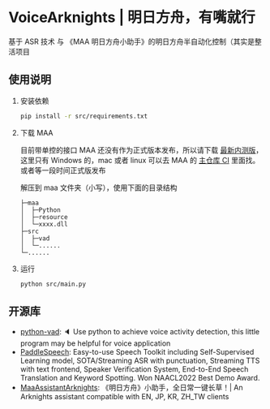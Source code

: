 # VoiceArknights | 明日方舟，有嘴就行

基于 ASR 技术 与 《MAA 明日方舟小助手》的明日方舟半自动化控制（其实是整活项目

## 使用说明

1. 安装依赖

    ```bash
    pip install -r src/requirements.txt
    ```

2. 下载 MAA

    目前带单控的接口 MAA 还没有作为正式版本发布，所以请下载 [最新内测版](https://github.com/MaaAssistantArknights/MaaRelease/releases)，这里只有 Windows 的，mac 或者 linux 可以去 MAA 的 [主仓库 CI](https://github.com/MaaAssistantArknights/MaaAssistantArknights/actions) 里面找。或者等一段时间正式版发布  

    解压到 maa 文件夹（小写），使用下面的目录结构

    ```tree
    ├─maa
    │  ├─Python
    │  ├─resource
    │  └─xxxx.dll
    ├─src
    │  ├─vad
    │  └─......
    └─......
    ```

3. 运行

    ```bash
    python src/main.py
    ```

## 开源库

- [python-vad](https://github.com/wangshub/python-vad): 🔈 Use python to achieve voice activity detection, this little program may be helpful for voice application
- [PaddleSpeech](https://github.com/PaddlePaddle/PaddleSpeech): Easy-to-use Speech Toolkit including Self-Supervised Learning model, SOTA/Streaming ASR with punctuation, Streaming TTS with text frontend, Speaker Verification System, End-to-End Speech Translation and Keyword Spotting. Won NAACL2022 Best Demo Award.
- [MaaAssistantArknights](https://github.com/MaaAssistantArknights/MaaAssistantArknights): 《明日方舟》小助手，全日常一键长草！| An Arknights assistant compatible with EN, JP, KR, ZH_TW clients

